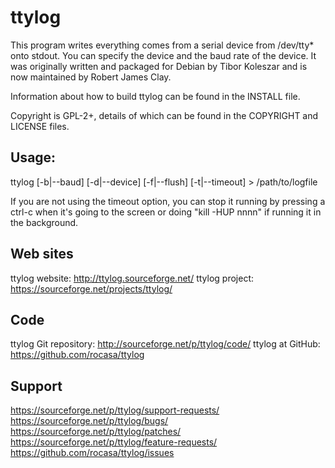 ttylog
======

This program writes everything comes from a serial device from /dev/tty* onto
stdout. You can specify the device and the baud rate of the device.  It was
originally written and packaged for Debian by Tibor Koleszar and is now
maintained by Robert James Clay.

Information about how to build ttylog can be found in the INSTALL file.

Copyright is GPL-2+, details of which can be found in the COPYRIGHT and LICENSE
files.


Usage:
------

ttylog [-b|--baud] [-d|--device] [-f|--flush] [-t|--timeout] > /path/to/logfile

If you are not using the timeout option, you can stop it running by pressing a
ctrl-c when it's going to the screen or doing "kill -HUP nnnn" if running it in
the background.

Web sites
-----------

ttylog website:  http://ttylog.sourceforge.net/
ttylog project:  https://sourceforge.net/projects/ttylog/

Code
----

ttylog Git repository:  http://sourceforge.net/p/ttylog/code/
ttylog at GitHub:  https://github.com/rocasa/ttylog

Support
-------

https://sourceforge.net/p/ttylog/support-requests/
https://sourceforge.net/p/ttylog/bugs/
https://sourceforge.net/p/ttylog/patches/
https://sourceforge.net/p/ttylog/feature-requests/
https://github.com/rocasa/ttylog/issues





